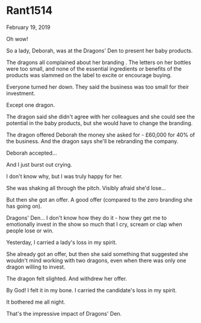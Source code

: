 # Rant1514



February 19, 2019

Oh wow!

So a lady, Deborah, was at the Dragons' Den to present her baby products.

The dragons all complained about her branding . The letters on her bottles were too small, and none of the essential ingredients or benefits of the products was slammed on the label to excite or encourage buying.

Everyone turned her down. They said the business was too small for their investment.

Except one dragon.

The dragon said she didn't agree with her colleagues and she could see the potential in the baby products, but she would have to change the branding.

The dragon offered Deborah the money she asked for - £60,000 for 40% of the business. And the dragon says she'll be rebranding the company. 

Deborah accepted...

And I just burst out crying. 

I don't know why, but I was truly happy for her.

She was shaking all through the pitch. Visibly afraid she'd lose...

But then she got an offer. A good offer (compared to the zero branding she has going on).

Dragons' Den... I don't know how they do it - how they get me to emotionally invest in the show so much that I cry, scream or clap when people lose or win.

Yesterday, I carried a lady's loss in my spirit. 

She already got an offer, but then she said something that suggested she wouldn't mind working with two dragons, even when there was only one dragon willing to invest.

The dragon felt slighted. And withdrew her offer.

By God! I felt it in my bone. I carried the candidate's loss in my spirit.

It bothered me all night. 

That's the impressive impact of Dragons' Den.